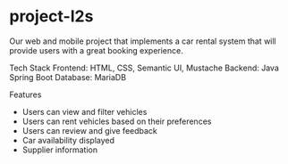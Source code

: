 # project-l2s
Our web and mobile project that implements a car rental system that will provide users with a great booking experience.

Tech Stack
Frontend: HTML, CSS, Semantic UI, Mustache
Backend: Java Spring Boot
Database: MariaDB

Features
- Users can view and filter vehicles
- Users can rent vehicles based on their preferences
- Users can review and give feedback
- Car availability displayed
- Supplier information 

